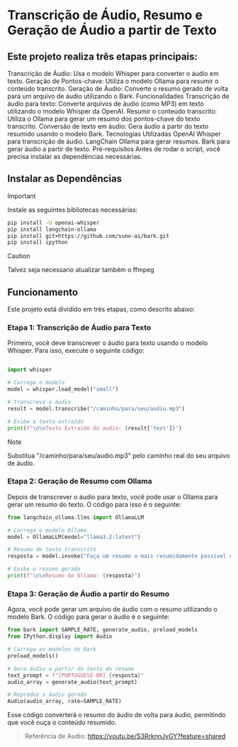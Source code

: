 
# Transcrição de Áudio, Resumo e Geração de Áudio a partir de Texto
## Este projeto realiza três etapas principais:

Transcrição de Áudio: Usa o modelo Whisper para converter o áudio em texto.
Geração de Pontos-chave: Utiliza o modelo Ollama para resumir o conteúdo transcrito.
Geração de Áudio: Converte o resumo gerado de volta para um arquivo de áudio utilizando o Bark.
Funcionalidades
Transcrição de áudio para texto: Converte arquivos de áudio (como MP3) em texto utilizando o modelo Whisper da OpenAI.
Resumir o conteúdo transcrito: Utiliza o Ollama para gerar um resumo dos pontos-chave do texto transcrito.
Conversão de texto em áudio: Gera áudio a partir do texto resumido usando o modelo Bark.
Tecnologias Utilizadas
OpenAI Whisper para transcrição de áudio.
LangChain Ollama para gerar resumos.
Bark para gerar áudio a partir de texto.
Pré-requisitos
Antes de rodar o script, você precisa instalar as dependências necessárias.

## Instalar as Dependências
> [!IMPORTANT]
> Instale as seguintes bibliotecas necessárias:
> ```bash bash
> pip install -U openai-whisper
> pip install langchain-ollama
> pip install git+https://github.com/suno-ai/bark.git
> pip install ipython
> ```

> [!CAUTION]
> Talvez seja necessario atualizar também o ffmpeg
## Funcionamento
Este projeto está dividido em três etapas, como descrito abaixo:

### Etapa 1: Transcrição de Áudio para Texto
Primeiro, você deve transcrever o áudio para texto usando o modelo Whisper. Para isso, execute o seguinte código:

```python python

import whisper

# Carrega o modelo
model = whisper.load_model("small")

# Transcreve o áudio
result = model.transcribe("/caminho/para/seu/audio.mp3")

# Exibe o texto extraído
print(f"\n\nTexto Extraido do audio: {result['text']}")
```
>[!NOTE]
> Substitua "/caminho/para/seu/audio.mp3" pelo caminho real do seu arquivo de áudio.

### Etapa 2: Geração de Resumo com Ollama
Depois de transcrever o áudio para texto, você pode usar o Ollama para gerar um resumo do texto. O código para isso é o seguinte:

```python python
from langchain_ollama.llms import OllamaLLM

# Carrega o modelo Ollama
model = OllamaLLM(model="llama3.2:latest")

# Resumo do texto transcrito
resposta = model.invoke("Faça um resumo o mais resumidamente possível com os principais pontos-chaves do seguinte texto:  "+result['text'])

# Exibe o resumo gerado
print(f"\n\nResumo do Ollama: {resposta}")
```

### Etapa 3: Geração de Áudio a partir do Resumo
Agora, você pode gerar um arquivo de áudio com o resumo utilizando o modelo Bark. O código para gerar o áudio é o seguinte:

```python python
from bark import SAMPLE_RATE, generate_audio, preload_models
from IPython.display import Audio

# Carrega os modelos do Bark
preload_models()

# Gera áudio a partir do texto do resumo
text_prompt = f"[PORTUGUESE-BR] {resposta}"
audio_array = generate_audio(text_prompt)

# Reproduz o áudio gerado
Audio(audio_array, rate=SAMPLE_RATE)
```
Esse código converterá o resumo do áudio de volta para áudio, permitindo que você ouça o conteúdo resumido.

> Referência de Audio: https://youtu.be/S3RrknnJvGY?feature=shared


